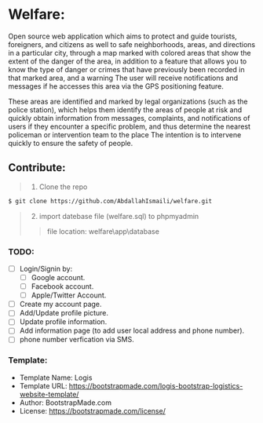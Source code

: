 # Welfare:
Open source web application which aims to protect and guide tourists, foreigners, and citizens as well to safe neighborhoods, areas, and directions in a particular city, through a map marked with colored areas that show the extent of the danger of the area, in addition to a feature that allows you to know the type of danger or crimes that have previously been recorded in that marked area, and a warning The user will receive notifications and messages if he accesses this area via the GPS positioning feature. 

These areas are identified and marked by legal organizations (such as the police station), which helps them identify the areas of people at risk and quickly obtain information from messages, complaints, and notifications of users if they encounter a specific problem, and thus determine the nearest policeman or intervention team to the place The intention is to intervene quickly to ensure the safety of people.

## Contribute:
> 1. Clone the repo

```bash
$ git clone https://github.com/AbdallahIsmaili/welfare.git
```

> 2. import datebase file (welfare.sql) to phpmyadmin
> > file location: welfare\app\database


 ### TODO:
 - [ ] Login/Signin by:
   - [ ] Google account.
   - [ ] Facebook account.
   - [ ] Apple/Twitter Account. 
 - [ ] Create my account page.
 - [ ] Add/Update profile picture.
 - [ ] Update profile information.
 - [ ] Add information page (to add user local address and phone number).
 - [ ] phone number verfication via SMS.

### Template: 
 - Template Name: Logis
 - Template URL: https://bootstrapmade.com/logis-bootstrap-logistics-website-template/
 - Author: BootstrapMade.com
 - License: https://bootstrapmade.com/license/

